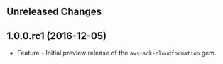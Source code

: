 Unreleased Changes
------------------

1.0.0.rc1 (2016-12-05)
------------------

* Feature - Initial preview release of the `aws-sdk-cloudformation` gem.

